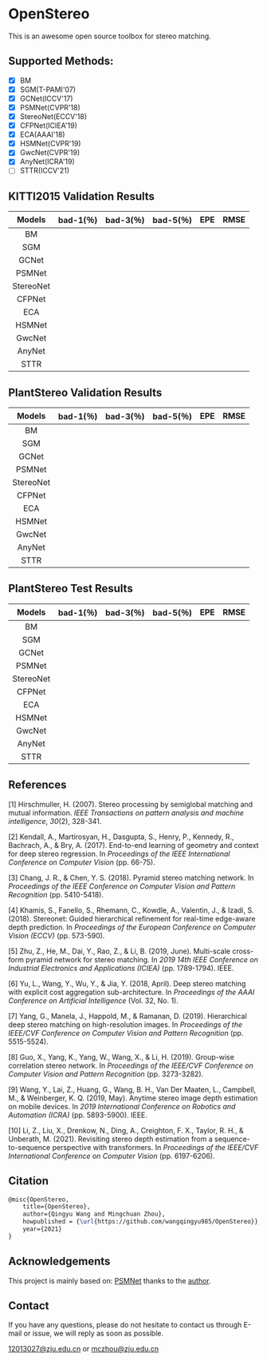 # OpenStereo

This is an awesome open source toolbox for stereo matching.

## Supported Methods:

- [x] BM
- [x] SGM(T-PAMI'07)
- [x] GCNet(ICCV'17)
- [x] PSMNet(CVPR'18)
- [x] StereoNet(ECCV'18)
- [x] CFPNet(ICIEA'19)
- [x] ECA(AAAI'18)
- [x] HSMNet(CVPR'19)
- [x] GwcNet(CVPR'19)
- [x] AnyNet(ICRA'19)
- [ ] STTR(ICCV'21)

## KITTI2015 Validation Results

|  Models   | bad-1(％) | bad-3(％) | bad-5(％) | EPE  | RMSE |
| :-------: | :-------: | :-------: | :-------: | :--: | :--: |
|    BM     |           |           |           |      |      |
|    SGM    |           |           |           |      |      |
|   GCNet   |           |           |           |      |      |
|  PSMNet   |           |           |           |      |      |
| StereoNet |           |           |           |      |      |
|  CFPNet   |           |           |           |      |      |
|    ECA    |           |           |           |      |      |
|  HSMNet   |           |           |           |      |      |
|  GwcNet   |           |           |           |      |      |
|  AnyNet   |           |           |           |      |      |
|   STTR    |           |           |           |      |      |

## PlantStereo Validation Results

|  Models   | bad-1(％) | bad-3(％) | bad-5(％) | EPE  | RMSE |
| :-------: | :-------: | :-------: | :-------: | :--: | :--: |
|    BM     |           |           |           |      |      |
|    SGM    |           |           |           |      |      |
|   GCNet   |           |           |           |      |      |
|  PSMNet   |           |           |           |      |      |
| StereoNet |           |           |           |      |      |
|  CFPNet   |           |           |           |      |      |
|    ECA    |           |           |           |      |      |
|  HSMNet   |           |           |           |      |      |
|  GwcNet   |           |           |           |      |      |
|  AnyNet   |           |           |           |      |      |
|   STTR    |           |           |           |      |      |

## PlantStereo Test Results

|  Models   | bad-1(％) | bad-3(％) | bad-5(％) | EPE  | RMSE |
| :-------: | :-------: | :-------: | :-------: | :--: | :--: |
|    BM     |           |           |           |      |      |
|    SGM    |           |           |           |      |      |
|   GCNet   |           |           |           |      |      |
|  PSMNet   |           |           |           |      |      |
| StereoNet |           |           |           |      |      |
|  CFPNet   |           |           |           |      |      |
|    ECA    |           |           |           |      |      |
|  HSMNet   |           |           |           |      |      |
|  GwcNet   |           |           |           |      |      |
|  AnyNet   |           |           |           |      |      |
|   STTR    |           |           |           |      |      |

## References

[1] Hirschmuller, H. (2007). Stereo processing by semiglobal matching and mutual information. *IEEE Transactions on pattern analysis and machine intelligence*, *30*(2), 328-341.

[2] Kendall, A., Martirosyan, H., Dasgupta, S., Henry, P., Kennedy, R., Bachrach, A., & Bry, A. (2017). End-to-end learning of geometry and context for deep stereo regression. In *Proceedings of the IEEE International Conference on Computer Vision* (pp. 66-75).

[3] Chang, J. R., & Chen, Y. S. (2018). Pyramid stereo matching network. In *Proceedings of the IEEE Conference on Computer Vision and Pattern Recognition* (pp. 5410-5418).

[4] Khamis, S., Fanello, S., Rhemann, C., Kowdle, A., Valentin, J., & Izadi, S. (2018). Stereonet: Guided hierarchical refinement for real-time edge-aware depth prediction. In *Proceedings of the European Conference on Computer Vision (ECCV)* (pp. 573-590).

[5] Zhu, Z., He, M., Dai, Y., Rao, Z., & Li, B. (2019, June). Multi-scale cross-form pyramid network for stereo matching. In *2019 14th IEEE Conference on Industrial Electronics and Applications (ICIEA)* (pp. 1789-1794). IEEE.

[6] Yu, L., Wang, Y., Wu, Y., & Jia, Y. (2018, April). Deep stereo matching with explicit cost aggregation sub-architecture. In *Proceedings of the AAAI Conference on Artificial Intelligence* (Vol. 32, No. 1).

[7] Yang, G., Manela, J., Happold, M., & Ramanan, D. (2019). Hierarchical deep stereo matching on high-resolution images. In *Proceedings of the IEEE/CVF Conference on Computer Vision and Pattern Recognition* (pp. 5515-5524).

[8] Guo, X., Yang, K., Yang, W., Wang, X., & Li, H. (2019). Group-wise correlation stereo network. In *Proceedings of the IEEE/CVF Conference on Computer Vision and Pattern Recognition* (pp. 3273-3282).

[9] Wang, Y., Lai, Z., Huang, G., Wang, B. H., Van Der Maaten, L., Campbell, M., & Weinberger, K. Q. (2019, May). Anytime stereo image depth estimation on mobile devices. In *2019 International Conference on Robotics and Automation (ICRA)* (pp. 5893-5900). IEEE.

[10] Li, Z., Liu, X., Drenkow, N., Ding, A., Creighton, F. X., Taylor, R. H., & Unberath, M. (2021). Revisiting stereo depth estimation from a sequence-to-sequence perspective with transformers. In *Proceedings of the IEEE/CVF International Conference on Computer Vision* (pp. 6197-6206).

## Citation

```tex
@misc{OpenStereo,
    title={OpenStereo},
    author={Qingyu Wang and Mingchuan Zhou},
    howpublished = {\url{https://github.com/wangqingyu985/OpenStereo}},
    year={2021}
}
```



## Acknowledgements
This project is mainly based on: [PSMNet](https://github.com/KinglittleQ/PSMNet) thanks to the [author](https://github.com/KinglittleQ).

## Contact

If you have any questions, please do not hesitate to contact us through E-mail or issue, we will reply as soon as possible.

12013027@zju.edu.cn or mczhou@zju.edu.cn